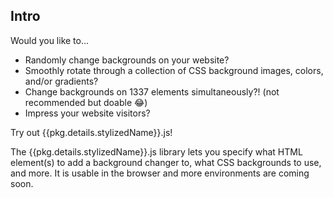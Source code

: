## Intro

Would you like to...

-  Randomly change backgrounds on your website?
-  Smoothly rotate through a collection of CSS background images, colors, and/or gradients?
-  Change backgrounds on 1337 elements simultaneously?! (not recommended but doable 😂)
-  Impress your website visitors?

Try out {{pkg.details.stylizedName}}.js!

The {{pkg.details.stylizedName}}.js library lets you specify what HTML element(s) to add a background changer to, what CSS backgrounds to use, and more. It is usable in the browser and more environments are coming soon.
